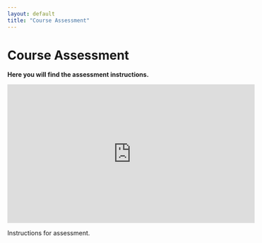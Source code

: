```yaml
---
layout: default
title: "Course Assessment"
---
```


# Course Assessment

**Here you will find the assessment instructions.**

<iframe width="560" height="315" src="https://youtu.be/h5mjIaweeLM?si=lhfxTnSEgmwoRSXV" frameborder="0" allow="autoplay; encrypted-media" allowfullscreen></iframe>

Instructions for assessment.
